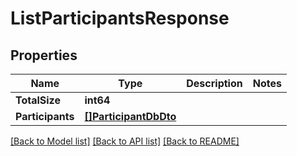 # ListParticipantsResponse

## Properties

Name | Type | Description | Notes
------------ | ------------- | ------------- | -------------
**TotalSize** | **int64** |  | 
**Participants** | [**[]ParticipantDbDto**](ParticipantDbDto.md) |  | 

[[Back to Model list]](../README.md#documentation-for-models) [[Back to API list]](../README.md#documentation-for-api-endpoints) [[Back to README]](../README.md)


